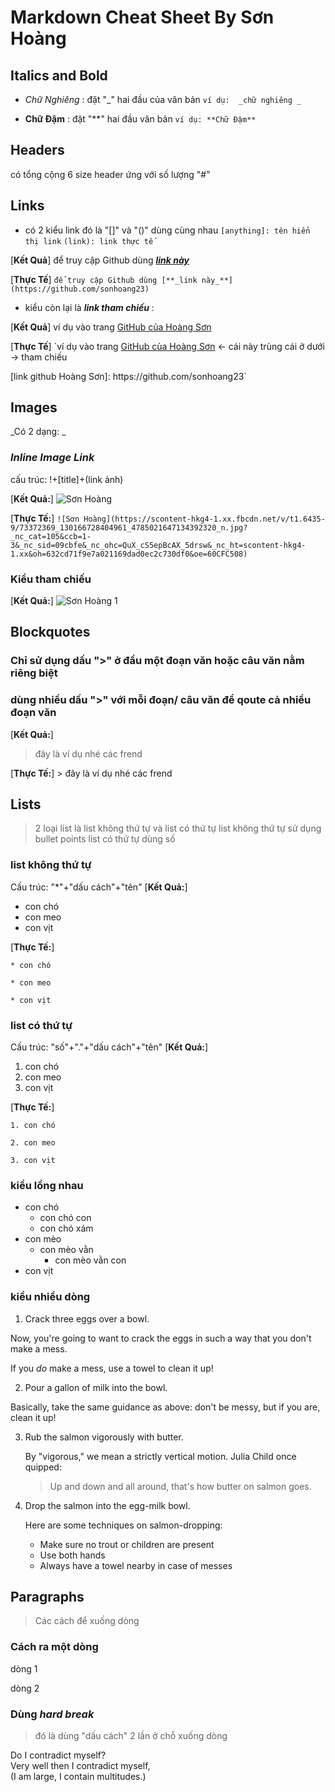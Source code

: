 # Markdown Cheat Sheet By Sơn Hoàng 
## Italics and Bold
- _Chữ Nghiêng_ : đặt "_" hai đầu của văn bản
  `ví dụ:  _chữ nghiêng _`
   
- **Chữ Đậm** : đặt "**" hai đầu văn bản
  `ví dụ: **Chữ Đậm**`
  
## Headers
có tổng cộng 6 size header ứng với số lượng "#"

## Links
- có 2 kiểu link đó là "[]" và "()" dùng cùng nhau
  `[anything]: tên hiển thị link`
  `(link): link thực tế`
  
[**Kết Quả**] để truy cập Github dùng [**_link này_**](https://github.com/sonhoang23)

[**Thực Tế**] `để truy cập Github dùng [**_link này_**](https://github.com/sonhoang23)`
  
- kiểu còn lại là **_link tham chiếu_** :

[**Kết Quả**] ví dụ vào trang [GitHub của Hoàng Sơn][link github Hoàng Sơn]

[link github Hoàng Sơn]: https://github.com/sonhoang23

[**Thực Tế**] `ví dụ vào trang [GitHub của Hoàng Sơn][link github Hoàng Sơn] <- cái này trùng cái ở dưới -> tham chiếu</p>
<p>[link github Hoàng Sơn]: https://github.com/sonhoang23`

## Images
_Có 2 dạng: _
### _Inline Image Link_
cấu trúc: !+[title]+(link ảnh)

[**Kết Quả:**] ![Sơn Hoàng](https://scontent-hkg4-1.xx.fbcdn.net/v/t1.6435-9/73372369_130166728404961_4785021647134392320_n.jpg?_nc_cat=105&ccb=1-3&_nc_sid=09cbfe&_nc_ohc=QuX_cS5epBcAX_5drsw&_nc_ht=scontent-hkg4-1.xx&oh=632cd71f9e7a021169dad0ec2c730df0&oe=60CFC508)

[**Thực Tế:**] ` ![Sơn Hoàng](https://scontent-hkg4-1.xx.fbcdn.net/v/t1.6435-9/73372369_130166728404961_4785021647134392320_n.jpg?_nc_cat=105&ccb=1-3&_nc_sid=09cbfe&_nc_ohc=QuX_cS5epBcAX_5drsw&_nc_ht=scontent-hkg4-1.xx&oh=632cd71f9e7a021169dad0ec2c730df0&oe=60CFC508) `

### Kiểu tham chiếu
[**Kết Quả:**] ![Sơn Hoàng 1][link avatar]

[link avatar]: https://scontent-hkg4-1.xx.fbcdn.net/v/t1.6435-9/73372369_130166728404961_4785021647134392320_n.jpg?_nc_cat=105&ccb=1-3&_nc_sid=09cbfe&_nc_ohc=QuX_cS5epBcAX_5drsw&_nc_ht=scontent-hkg4-1.xx&oh=632cd71f9e7a021169dad0ec2c730df0&oe=60CFC508
 
## Blockquotes
### Chỉ sử dụng dấu ">" ở đầu một đoạn văn hoặc câu văn nằm riêng biệt
### dùng nhiều dấu ">" với mỗi đoạn/ câu văn để qoute cả nhiều đoạn văn
[**Kết Quả:**] 
> đây là ví dụ nhé các frend

[**Thực Tế:**] > đây là ví dụ nhé các frend

## Lists
> 2 loại list là list không thứ tự và list có thứ tự
>list không thứ tự sử dụng bullet points
> list có thứ tự dùng số
### list không thứ tự
Cấu trúc: "*"+"dấu cách"+"tên"
[**Kết Quả:**] 

* con chó
* con meo
* con vịt

[**Thực Tế:**]

`* con chó`

`* con meo`

`* con vịt`

### list có thứ tự
Cấu trúc: "số"+"."+"dấu cách"+"tên"
[**Kết Quả:**] 

1. con chó
2. con meo
3. con vịt

[**Thực Tế:**]

`1. con chó`

`2. con meo`

`3. con vịt`

### kiểu lồng nhau
* con chó
  * con chó con
  * con chó xám
* con mèo
  * con mèo vằn
    * con mèo vằn con  
* con vịt
### kiểu nhiều dòng

1. Crack three eggs over a bowl.

 Now, you're going to want to crack the eggs in such a way that you don't make a mess.

 If you _do_ make a mess, use a towel to clean it up!

2. Pour a gallon of milk into the bowl.

 Basically, take the same guidance as above: don't be messy, but if you are, clean it up!

3. Rub the salmon vigorously with butter.

   By "vigorous," we mean a strictly vertical motion. Julia Child once quipped:
   > Up and down and all around, that's how butter on salmon goes.
4. Drop the salmon into the egg-milk bowl.

   Here are some techniques on salmon-dropping:

   * Make sure no trout or children are present
   * Use both hands
   * Always have a towel nearby in case of messes
  
## Paragraphs
> Các cách để xuống dòng
### Cách ra một dòng
dòng 1

dòng 2

### Dùng _hard break_
> đó là dùng "dấu cách" 2 lần ở chỗ xuống dòng

Do I contradict myself?  
Very well then I contradict myself,  
(I am large, I contain multitudes.)
